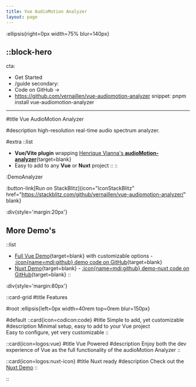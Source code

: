 ```yaml
---
title: Vue AudioMotion Analyzer
layout: page
---
```

:ellipsis{right=0px width=75% blur=140px}

::block-hero
---
cta:
  - Get Started
  - /guide
secondary:
  - Code on GitHub →
  - https://github.com/vernaillen/vue-audiomotion-analyzer
snippet: pnpm install vue-audiomotion-analyzer
---

#title
Vue AudioMotion Analyzer

#description
high-resolution real-time audio spectrum analyzer.

#extra
::list
- **Vue/Vite plugin** wrapping [Henrique Vianna's **audioMotion-analyzer**](https://audiomotion.dev/){target=blank}
- Easy to add to any **Vue** or **Nuxt** project
::
::

:DemoAnalyzer

:button-link[Run on StackBlitz]{icon="IconStackBlitz" href="https://stackblitz.com/github/vernaillen/vue-audiomotion-analyzer/" blank}

:div{style='margin:20px'}

## More Demo's

::list
- [Full Vue Demo](https://demo.vue-audiomotion-analyzer.dev/){target=blank} with customizable options - [:icon{name=mdi:github} demo code on GitHub](https://github.com/vernaillen/vue-audiomotion-analyzer/tree/main/examples/demo){target=blank}
- [Nuxt Demo](https://demo-nuxt.vue-audiomotion-analyzer.dev/){target=blank} - [:icon{name=mdi:github} demo-nuxt code on GitHub](https://github.com/vernaillen/vue-audiomotion-analyzer/tree/main/examples/demo-nuxt){target=blank}
::

:div{style='margin:80px'}

::card-grid
#title
Features

#root
:ellipsis{left=0px width=40rem top=0rem blur=150px}

#default
  ::card{icon=codicon:code}
  #title
  Simple to add, yet customizable
  #description
  Minimal setup, easy to add to your Vue project<br>
  Easy to configure, yet very customizable
  ::

  ::card{icon=logos:vue}
  #title
  Vue Powered
  #description
  Enjoy both the dev experience of Vue as the full functionality of the audioMotion Analyzer
  ::

  ::card{icon=logos:nuxt-icon}
  #title
  Nuxt ready
  #description
  Check out the [Nuxt Demo](https://demo-nuxt.vue-audiomotion-analyzer.dev/)
  ::

::